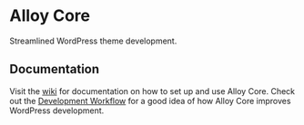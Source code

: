 # Alloy Core

Streamlined WordPress theme development.

## Documentation

Visit the [wiki](https://github.com/brian-mccoy/alloy-core/wiki) for documentation on how to set up and use Alloy Core. Check out the [Development Workflow](https://github.com/brian-mccoy/alloy-core/wiki/Development-Workflow) for a good idea of how Alloy Core improves WordPress development.
